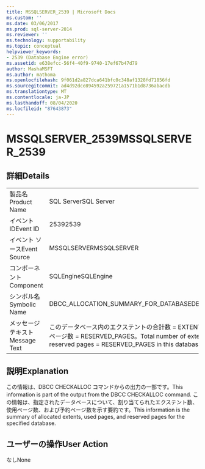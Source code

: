 ```yaml
---
title: MSSQLSERVER_2539 | Microsoft Docs
ms.custom: ''
ms.date: 03/06/2017
ms.prod: sql-server-2014
ms.reviewer: ''
ms.technology: supportability
ms.topic: conceptual
helpviewer_keywords:
- 2539 (Database Engine error)
ms.assetid: e638efcc-56f4-40f9-9740-17ef67b47d79
author: MashaMSFT
ms.author: mathoma
ms.openlocfilehash: 9f061d2a827dca641bfc0c348af1328fd71856fd
ms.sourcegitcommit: ad4d92dce894592a259721a1571b1d8736abacdb
ms.translationtype: MT
ms.contentlocale: ja-JP
ms.lasthandoff: 08/04/2020
ms.locfileid: "87643873"
---
```

# <a name="mssqlserver_2539"></a><span data-ttu-id="8cecf-102">MSSQLSERVER_2539</span><span class="sxs-lookup"><span data-stu-id="8cecf-102">MSSQLSERVER_2539</span></span>
    
## <a name="details"></a><span data-ttu-id="8cecf-103">詳細</span><span class="sxs-lookup"><span data-stu-id="8cecf-103">Details</span></span>  
  
|||  
|-|-|  
|<span data-ttu-id="8cecf-104">製品名</span><span class="sxs-lookup"><span data-stu-id="8cecf-104">Product Name</span></span>|<span data-ttu-id="8cecf-105">SQL Server</span><span class="sxs-lookup"><span data-stu-id="8cecf-105">SQL Server</span></span>|  
|<span data-ttu-id="8cecf-106">イベント ID</span><span class="sxs-lookup"><span data-stu-id="8cecf-106">Event ID</span></span>|<span data-ttu-id="8cecf-107">2539</span><span class="sxs-lookup"><span data-stu-id="8cecf-107">2539</span></span>|  
|<span data-ttu-id="8cecf-108">イベント ソース</span><span class="sxs-lookup"><span data-stu-id="8cecf-108">Event Source</span></span>|<span data-ttu-id="8cecf-109">MSSQLSERVER</span><span class="sxs-lookup"><span data-stu-id="8cecf-109">MSSQLSERVER</span></span>|  
|<span data-ttu-id="8cecf-110">コンポーネント</span><span class="sxs-lookup"><span data-stu-id="8cecf-110">Component</span></span>|<span data-ttu-id="8cecf-111">SQLEngine</span><span class="sxs-lookup"><span data-stu-id="8cecf-111">SQLEngine</span></span>|  
|<span data-ttu-id="8cecf-112">シンボル名</span><span class="sxs-lookup"><span data-stu-id="8cecf-112">Symbolic Name</span></span>|<span data-ttu-id="8cecf-113">DBCC_ALLOCATION_SUMMARY_FOR_DATABASE</span><span class="sxs-lookup"><span data-stu-id="8cecf-113">DBCC_ALLOCATION_SUMMARY_FOR_DATABASE</span></span>|  
|<span data-ttu-id="8cecf-114">メッセージ テキスト</span><span class="sxs-lookup"><span data-stu-id="8cecf-114">Message Text</span></span>|<span data-ttu-id="8cecf-115">このデータベース内のエクステントの合計数 = EXTENTS、使用ページ数 = USED_PAGES、および予約ページ数 = RESERVED_PAGES。</span><span class="sxs-lookup"><span data-stu-id="8cecf-115">Total number of extents = EXTENTS, used pages = USED_PAGES, reserved pages = RESERVED_PAGES in this database.</span></span>|  
  
## <a name="explanation"></a><span data-ttu-id="8cecf-116">説明</span><span class="sxs-lookup"><span data-stu-id="8cecf-116">Explanation</span></span>  
 <span data-ttu-id="8cecf-117">この情報は、DBCC CHECKALLOC コマンドからの出力の一部です。</span><span class="sxs-lookup"><span data-stu-id="8cecf-117">This information is part of the output from the DBCC CHECKALLOC command.</span></span> <span data-ttu-id="8cecf-118">この情報は、指定されたデータベースについて、割り当てられたエクステント数、使用ページ数、および予約ページ数を示す要約です。</span><span class="sxs-lookup"><span data-stu-id="8cecf-118">This information is the summary of allocated extents, used pages, and reserved pages for the specified database.</span></span>  
  
## <a name="user-action"></a><span data-ttu-id="8cecf-119">ユーザーの操作</span><span class="sxs-lookup"><span data-stu-id="8cecf-119">User Action</span></span>  
 <span data-ttu-id="8cecf-120">なし</span><span class="sxs-lookup"><span data-stu-id="8cecf-120">None</span></span>  
  
  
